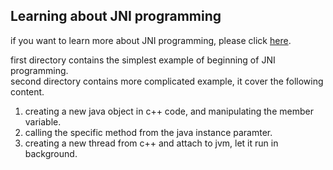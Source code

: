 ## Learning about JNI programming

if you want to learn more about JNI programming, please click [here](https://docs.oracle.com/javase/8/docs/technotes/guides/jni/spec/jniTOC.html).  
  
first directory contains the simplest example of beginning of JNI programming.  
second directory contains more complicated example, it cover the following content.  
1. creating a new java object in c++ code, and manipulating the member variable.  
2. calling the specific method from the java instance paramter.  
3. creating a new thread from c++ and attach to jvm, let it run in background.  
